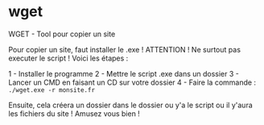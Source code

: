 # wget
WGET - Tool pour copier un site

Pour copier un site, faut installer le .exe ! ATTENTION ! Ne surtout pas executer le script ! Voici les étapes :

1 - Installer le programme
2 - Mettre le script .exe dans un dossier
3 - Lancer un CMD en faisant un CD sur votre dossier
4 - Faire la commande : `./wget.exe -r monsite.fr`

Ensuite, cela créera un dossier dans le dossier ou y'a le script ou il y'aura les fichiers du site ! Amusez vous bien !
